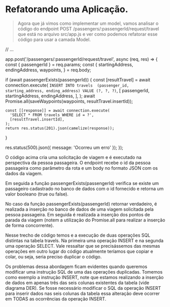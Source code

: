 # Refatorando uma Aplicação.

 > Agora que já vimos como implementar um model, vamos analisar o código do endpoint POST /passengers/:passengerId/request/travel que está no arquivo src/app.js e ver como podemos refatorar esse código para usar a camada Model.


// ...

app.post('/passengers/:passengerId/request/travel', async (req, res) => {
  const { passengerId } = req.params;
  const {
    startingAddress,
    endingAddress,
    waypoints,
  } = req.body;

  if (await passengerExists(passengerId)) {
    const [resultTravel] = await connection.execute(
      `INSERT INTO travels 
          (passenger_id, starting_address, ending_address) VALUE (?, ?, ?)`,
      [
        passengerId,
        startingAddress,
        endingAddress,
      ],
    );
    await Promise.all(saveWaypoints(waypoints, resultTravel.insertId));

    const [[response]] = await connection.execute(
      'SELECT * FROM travels WHERE id = ?',
      [resultTravel.insertId],
    );
    return res.status(201).json(camelize(response));
  }

  res.status(500).json({ message: 'Ocorreu um erro' });
});


O código acima cria uma solicitação de viagem e é executado na perspectiva da pessoa passageira. O endpoint recebe o id da pessoa passageira como parâmetro da rota e um body no formato JSON com os dados da viagem.

Em seguida a função passengerExists(passengerId) verifica se existe um passageiro cadastrado no banco de dados com o id fornecido e retorna um valor booleano (true ou false).

No caso da função passengerExists(passengerId) retornar verdadeiro, é realizada a inserção no banco de dados de uma viagem solicitada pela pessoa passageira. Em seguida é realizada a inserção dos pontos de parada da viagem (notem a utilização do Promise.all para realizar a inserção de forma concorrente).


Nesse trecho de código temos e a execução de duas operações SQL distintas na tabela travels. Na primeira uma operação INSERT e na segunda uma operação SELECT. Vale ressaltar que se precisássemos das mesmas operações em outro lugar do código atualmente teríamos que copiar e colar, ou seja, seria preciso duplicar o código.

Os problemas dessa abordagem ficam evidentes quando queremos modificar uma instrução SQL de uma das operações duplicadas. Tomemos como exemplo a instrução INSERT, note que estamos realizando a inserção de dados em apenas três das seis colunas existentes da tabela (vide diagrama DER). Se fosse necessário modificar o SQL da operação INSERT para inserir dados nas seis colunas da tabela essa alteração deve ocorrer em TODAS as ocorrências da operação INSERT.

























